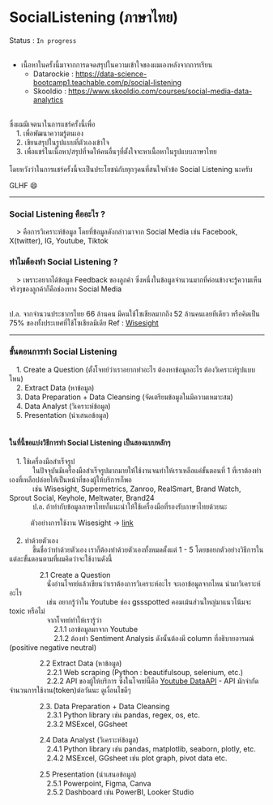 # SocialListening (ภาษาไทย)

 Status : `In progress`
 <br><br>
- เนื้อหาในครั้งนี้มาจากการดจดสรุปในความเข้าใจของผมเองหลังจากการเรียน
  - Datarockie : https://data-science-bootcamp1.teachable.com/p/social-listening 
  - Skooldio : https://www.skooldio.com/courses/social-media-data-analytics
  
 <br>
ซึ่งผมมีเจตนาในการแชร์ครั้งนี้เพื่อ <br>
&emsp;1. เพื่อพัฒนาความรู้ตนเอง <br>
&emsp;2. เขียนสรุปในรูปแบบที่ตัวเองเข้าใจ <br>
&emsp;3. เพื่อแชร์ในเนื้อหา/สรุปที่จดให้คนอื่นๆที่ตั้งใจจะหาเนื้อหาในรูปแบบภาษาไทย <br>
<br>
โดยหวังว่าในการแชร์ครั้งนี้จะเป็นประโยชน์กับทุกๆคนที่สนใจหัวข้อ Social Listening นะครับ 

GLHF :smile:

--- 

<h3> Social Listening คืออะไร ? </h3>
&emsp;> คือการวิเคราะห์ข้อมูล โดยที่ข้อมูลดังกล่าวมาจาก Social Media เช่น Facebook, X(twitter), IG, Youtube, Tiktok

<h3>ทำไมต้องทำ Social Listening ?</h3>
&emsp;> เพราะอยากได้ข้อมูล Feedback ของลูกค้า ซึ่งหนึ่งในข้อมูลจำนวนมากที่ค่อนข้างจะรู้ความเห็นจริงๆของลูกค้าก็คือช่องทาง Social Media <br><br>

ป.ล. จากจำนวนประชากรไทย 66 ล้านคน มีคนใช้โซเชียลมากถึง 52 ล้านคนเลยทีเดียว หรือคิดเป็น 75% ของทั้งประเทศที่ใช้โซเชียลมีเดีย   Ref : [Wisesight](https://wisesight.com/news/why-you-should-listen-to-social-media-voice/)
<br>

---

<h3> ขั้นตอนการทำ Social Listening </h3>
&emsp;1. Create a Question (ตั้งโจทย์ว่าเราอยากทำอะไร ต้องหาข้อมูลอะไร  ต้องวิเคราะห์รูปแบบไหน) <br>
&emsp;2. Extract Data (หาข้อมูล) <br>
&emsp;3. Data Preparation + Data Cleansing (จัดเตรียมข้อมูลในมีความเหมาะสม) <br>
&emsp;4. Data Analyst (วิเคราะห์ข้อมูล) <br>
&emsp;5. Presentation (นำเสนอข้อมูล) <br>
<br>

<h4> ในที่นี้ขอแบ่งวิธีการทำ Social Listening เป็นสองแบบหลักๆ </h4>
&emsp;1. ใช้เครื่องมือสำเร็จรูป <br>
&emsp;&emsp;&emsp; ในปัจจุบันมีเครื่องมือสำเร็จรูปมากมายให้ใช้งานจนทำให้เราเหลือแค่ขั้นตอนที่ 1 ที่เราต้องทำเองที่เหลือปล่อยให้เป็นหน้าที่ของผู้ให้บริการก็พอ <br>
&emsp;&emsp;&emsp; เช่น Wisesight, Supermetrics, Zanroo, RealSmart, Brand Watch, Sprout Social, Keyhole, Meltwater, Brand24 <br>
&emsp;&emsp;&emsp; ป.ล. ถ้าทำกับข้อมูลภาษาไทยก็แนะนำให้ใช้เครื่องมือที่รองรับภาษาไทยด้วยนะ <br>

&emsp;&emsp;&emsp;ตัวอย่างการใช้งาน Wisesight  -> [link](https://docs.google.com/spreadsheets/d/1NgOPxZ9Jed-b10pq36DfB5TH6zguxWy77KD44IS5SoY/edit?usp=sharing)
<br><br>
&emsp;2. ทำด้วยตัวเอง <br>
&emsp;&emsp;&emsp; ขึ้นชื่อว่าทำด้วยตัวเอง เราก็ต้องทำด้วยตัวเองทั้งหมดตั้งแต่ 1 - 5 โดยขอยกตัวอย่างวิธีการในแต่ละขั้นตอนตามที่ผมคิดว่าจะใช้งานดังนี้ <br>

&emsp;&emsp;&emsp;&emsp;  2.1 Create a Question <br>
&emsp;&emsp;&emsp;&emsp;&emsp; นั่งอ่านโจทย์แล้วเขียนว่าเราต้องการวิเคราะห์อะไร จะเอาข้อมูลจากไหน นำมาวิเคราะห์อะไร <br>
&emsp;&emsp;&emsp;&emsp;&emsp; เช่น อยากรู้ว่าใน Youtube ช่อง gssspotted คอมเม้นส่วนใหญ่มาแนวโน้มจะ toxic หรือไม่ <br>
&emsp;&emsp;&emsp;&emsp;&emsp; จากโจทย์ทำให้เรารู้ว่า <br>
&emsp;&emsp;&emsp;&emsp;&emsp;&emsp; 2.1.1 เอาข้อมูลมาจาก Youtube <br>
&emsp;&emsp;&emsp;&emsp;&emsp;&emsp; 2.1.2 ต้องทำ Sentiment Analysis ดังนั้นต้องมี column ที่อธิบายอารมณ์ (positive negative neutral) <br>

&emsp;&emsp;&emsp;&emsp;  2.2 Extract Data (หาข้อมูล)  <br>
&emsp;&emsp;&emsp;&emsp;&emsp; 2.2.1 Web scraping (Python : beautifulsoup, selenium, etc.) <br>
&emsp;&emsp;&emsp;&emsp;&emsp; 2.2.2 API ของผู้ให้บริการ ซึ่งในโจทย์นี้คือ [Youtube DataAPI](https://developers.google.com/youtube/v3) - API มักจำกัดจำนวนการใช้งาน(token)ต่อวันนะ ดูเงื่อนไขดีๆ 

&emsp;&emsp;&emsp;&emsp;  2.3. Data Preparation + Data Cleansing <br>
&emsp;&emsp;&emsp;&emsp;&emsp; 2.3.1 Python library เช่น pandas, regex, os, etc. <br>
&emsp;&emsp;&emsp;&emsp;&emsp; 2.3.2 MSExcel, GGsheet<br>

&emsp;&emsp;&emsp;&emsp;  2.4 Data Analyst (วิเคราะห์ข้อมูล) <br>
&emsp;&emsp;&emsp;&emsp;&emsp; 2.4.1 Python library เช่น pandas, matplotlib, seaborn, plotly, etc. <br>
&emsp;&emsp;&emsp;&emsp;&emsp; 2.4.2 MSExcel, GGsheet เช่น plot graph, pivot data etc.<br>

&emsp;&emsp;&emsp;&emsp;  2.5 Presentation (นำเสนอข้อมูล) <br>
&emsp;&emsp;&emsp;&emsp;&emsp; 2.5.1 Powerpoint, Figma, Canva <br>
&emsp;&emsp;&emsp;&emsp;&emsp; 2.5.2 Dashboard เช่น PowerBI, Looker Studio <br>
